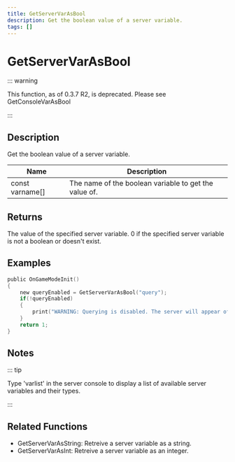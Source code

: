 ```yaml
---
title: GetServerVarAsBool
description: Get the boolean value of a server variable.
tags: []
---
```


# GetServerVarAsBool

<TagLinks />

::: warning

This function, as of 0.3.7 R2,  is deprecated.  Please see GetConsoleVarAsBool

:::

## Description

Get the boolean value of a server variable.


| Name | Description |
|------|-------------|
|const varname[] | The name of the boolean variable to get the value of.|


## Returns

The value of the specified server variable. 0 if the specified server variable is not a boolean or doesn't exist.


## Examples


```c
public OnGameModeInit()
{
    new queryEnabled = GetServerVarAsBool("query");
    if(!queryEnabled)
    {
        print("WARNING: Querying is disabled. The server will appear offline in the server browser.");
    }
    return 1;
}
```


## Notes

::: tip

Type 'varlist' in the server console to display a list of available server variables and their types.

:::


## Related Functions


-  GetServerVarAsString: Retreive a server variable as a string.
-  GetServerVarAsInt: Retreive a server variable as an integer.